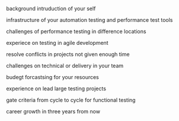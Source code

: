 background intruduction of your self

infrastructure of your automation testing and performance test tools

challenges of performance testing in difference locations

experiece on testing in agile development

resolve conflicts in projects not given enough time

challenges on technical or delivery in your team

budegt forcastsing for your resources

experience on lead large testing projects

 gate criteria from cycle to cycle for functional testing

career growth in three years from now

